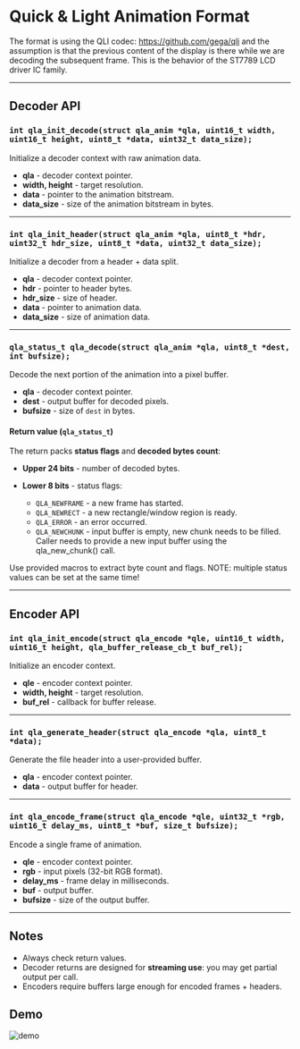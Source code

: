 # Quick & Light Animation Format

The format is using the QLI codec: https://github.com/gega/qli and the assumption is that the previous content of the display
is there while we are decoding the subsequent frame. This is the behavior of the ST7789 LCD driver IC family.

---

## Decoder API

### `int qla_init_decode(struct qla_anim *qla, uint16_t width, uint16_t height, uint8_t *data, uint32_t data_size);`

Initialize a decoder context with raw animation data.

* **qla** - decoder context pointer.
* **width, height** - target resolution.
* **data** - pointer to the animation bitstream.
* **data\_size** - size of the animation bitstream in bytes.

---

### `int qla_init_header(struct qla_anim *qla, uint8_t *hdr, uint32_t hdr_size, uint8_t *data, uint32_t data_size);`

Initialize a decoder from a header + data split.

* **qla** - decoder context pointer.
* **hdr** - pointer to header bytes.
* **hdr\_size** - size of header.
* **data** - pointer to animation data.
* **data\_size** - size of animation data.

---

### `qla_status_t qla_decode(struct qla_anim *qla, uint8_t *dest, int bufsize);`

Decode the next portion of the animation into a pixel buffer.

* **qla** - decoder context pointer.
* **dest** - output buffer for decoded pixels.
* **bufsize** - size of `dest` in bytes.

#### Return value (`qla_status_t`)

The return packs **status flags** and **decoded bytes count**:

* **Upper 24 bits** - number of decoded bytes.
* **Lower 8 bits** - status flags:

  * `QLA_NEWFRAME` - a new frame has started.
  * `QLA_NEWRECT` - a new rectangle/window region is ready.
  * `QLA_ERROR` - an error occurred.
  * `QLA_NEWCHUNK` - input buffer is empty, new chunk needs to be filled. Caller needs to provide a new input buffer using the qla_new_chunk() call.

Use provided macros to extract byte count and flags. NOTE: multiple status values can be set at the same time!

---

## Encoder API

### `int qla_init_encode(struct qla_encode *qle, uint16_t width, uint16_t height, qla_buffer_release_cb_t buf_rel);`

Initialize an encoder context.

* **qle** - encoder context pointer.
* **width, height** - target resolution.
* **buf\_rel** - callback for buffer release.

---

### `int qla_generate_header(struct qla_encode *qla, uint8_t *data);`

Generate the file header into a user-provided buffer.

* **qla** - encoder context pointer.
* **data** - output buffer for header.

---

### `int qla_encode_frame(struct qla_encode *qle, uint32_t *rgb, uint16_t delay_ms, uint8_t *buf, size_t bufsize);`

Encode a single frame of animation.

* **qle** - encoder context pointer.
* **rgb** - input pixels (32-bit RGB format).
* **delay\_ms** - frame delay in milliseconds.
* **buf** - output buffer.
* **bufsize** - size of the output buffer.

---

## Notes

* Always check return values.
* Decoder returns are designed for **streaming use**: you may get partial output per call.
* Encoders require buffers large enough for encoded frames + headers.

## Demo

![demo](VID_20250821_110954219.gif)
